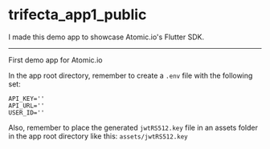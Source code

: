 # trifecta_app1_public

I made this demo app to showcase Atomic.io's Flutter SDK.

---

First demo app for Atomic.io

In the app root directory, remember to create a `.env` file with the following set:
```
API_KEY=''
API_URL=''
USER_ID=''
```

Also, remember to place the generated `jwtRS512.key` file in an assets folder in the app root directory like this: `assets/jwtRS512.key`
